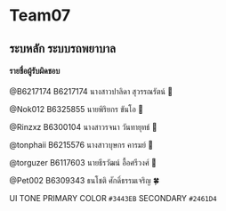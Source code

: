 # Team07

## ระบหลัก ระบบรถพยาบาล

#### รายชื่อผู้รับผิดชอบ

@B6217174 B6217174 นางสาวปาลิดา สุวรรณรัตน์ :green_apple:

@Nok012 B6325855 นายพิริยกร ขันโอ :watermelon:

@Rinzxz B6300104 นางสาวรจนา วันทายุทธ์ 	:beers:

@tonphaii B6215576 นางสาวบุษกร คารมย์ :sushi:

@torguzer B6117603 นายธีรวัฒน์ อื้อศรีวงศ์ :rice_ball:

@Pet002 B6309343 ธนโชติ ศักดิ์ธรรมเจริญ :four_leaf_clover:

UI TONE PRIMARY COLOR `#3443EB` SECONDARY `#2461D4`

